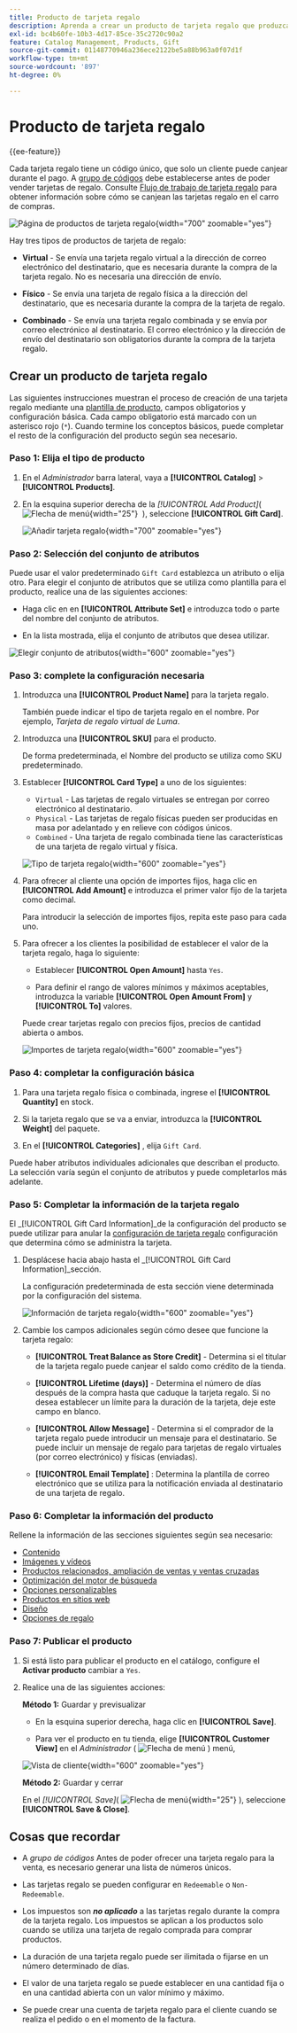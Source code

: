 ```yaml
---
title: Producto de tarjeta regalo
description: Aprenda a crear un producto de tarjeta regalo que produzca un código único que un cliente destinatario pueda canjear durante el cierre de compra.
exl-id: bc4b60fe-10b3-4d17-85ce-35c2720c90a2
feature: Catalog Management, Products, Gift
source-git-commit: 01148770946a236ece2122be5a88b963a0f07d1f
workflow-type: tm+mt
source-wordcount: '897'
ht-degree: 0%

---
```


# Producto de tarjeta regalo

{{ee-feature}}

Cada tarjeta regalo tiene un código único, que solo un cliente puede canjear durante el pago. A [grupo de códigos](../stores-purchase/product-gift-card-accounts.md#step-3-establish-the-gift-card-code-pool) debe establecerse antes de poder vender tarjetas de regalo. Consulte [Flujo de trabajo de tarjeta regalo](../stores-purchase/product-gift-card-workflow.md) para obtener información sobre cómo se canjean las tarjetas regalo en el carro de compras.

![Página de productos de tarjeta regalo](./assets/storefront-giftcard-product-page.png){width="700" zoomable="yes"}

Hay tres tipos de productos de tarjeta de regalo:

- **Virtual** - Se envía una tarjeta regalo virtual a la dirección de correo electrónico del destinatario, que es necesaria durante la compra de la tarjeta regalo. No es necesaria una dirección de envío.

- **Físico** - Se envía una tarjeta de regalo física a la dirección del destinatario, que es necesaria durante la compra de la tarjeta de regalo.

- **Combinado** - Se envía una tarjeta regalo combinada y se envía por correo electrónico al destinatario. El correo electrónico y la dirección de envío del destinatario son obligatorios durante la compra de la tarjeta regalo.

## Crear un producto de tarjeta regalo

Las siguientes instrucciones muestran el proceso de creación de una tarjeta regalo mediante una [plantilla de producto](attribute-sets.md), campos obligatorios y configuración básica. Cada campo obligatorio está marcado con un asterisco rojo (`*`). Cuando termine los conceptos básicos, puede completar el resto de la configuración del producto según sea necesario.

### Paso 1: Elija el tipo de producto

1. En el _Administrador_ barra lateral, vaya a **[!UICONTROL Catalog]** > **[!UICONTROL Products]**.

1. En la esquina superior derecha de la _[!UICONTROL Add Product]_( ![Flecha de menú](../assets/icon-menu-down-arrow-red.png){width="25"}  ), seleccione **[!UICONTROL Gift Card]**.

   ![Añadir tarjeta regalo](./assets/product-add-gift-card.png){width="700" zoomable="yes"}

### Paso 2: Selección del conjunto de atributos

Puede usar el valor predeterminado `Gift Card` establezca un atributo o elija otro. Para elegir el conjunto de atributos que se utiliza como plantilla para el producto, realice una de las siguientes acciones:

- Haga clic en en **[!UICONTROL Attribute Set]** e introduzca todo o parte del nombre del conjunto de atributos.

- En la lista mostrada, elija el conjunto de atributos que desea utilizar.

![Elegir conjunto de atributos](./assets/product-create-choose-attribute-set-gift-card.png){width="600" zoomable="yes"}

### Paso 3: complete la configuración necesaria

1. Introduzca una **[!UICONTROL Product Name]** para la tarjeta regalo.

   También puede indicar el tipo de tarjeta regalo en el nombre. Por ejemplo, _Tarjeta de regalo virtual de Luma_.

1. Introduzca una **[!UICONTROL SKU]** para el producto.

   De forma predeterminada, el Nombre del producto se utiliza como SKU predeterminado.

1. Establecer **[!UICONTROL Card Type]** a uno de los siguientes:

   - `Virtual` - Las tarjetas de regalo virtuales se entregan por correo electrónico al destinatario.
   - `Physical` - Las tarjetas de regalo físicas pueden ser producidas en masa por adelantado y en relieve con códigos únicos.
   - `Combined` - Una tarjeta de regalo combinada tiene las características de una tarjeta de regalo virtual y física.

   ![Tipo de tarjeta regalo](./assets/product-create-gift-card-type.png){width="600" zoomable="yes"}

1. Para ofrecer al cliente una opción de importes fijos, haga clic en **[!UICONTROL Add Amount]** e introduzca el primer valor fijo de la tarjeta como decimal.

   Para introducir la selección de importes fijos, repita este paso para cada uno.

1. Para ofrecer a los clientes la posibilidad de establecer el valor de la tarjeta regalo, haga lo siguiente:

   - Establecer **[!UICONTROL Open Amount]** hasta `Yes`.

   - Para definir el rango de valores mínimos y máximos aceptables, introduzca la variable **[!UICONTROL Open Amount From]** y **[!UICONTROL To]** valores.

   Puede crear tarjetas regalo con precios fijos, precios de cantidad abierta o ambos.

   ![Importes de tarjeta regalo](./assets/product-create-gift-card-amounts.png){width="600" zoomable="yes"}

### Paso 4: completar la configuración básica

1. Para una tarjeta regalo física o combinada, ingrese el **[!UICONTROL Quantity]** en stock.

1. Si la tarjeta regalo que se va a enviar, introduzca la **[!UICONTROL Weight]** del paquete.

1. En el **[!UICONTROL Categories]** , elija `Gift Card`.

Puede haber atributos individuales adicionales que describan el producto. La selección varía según el conjunto de atributos y puede completarlos más adelante.

### Paso 5: Completar la información de la tarjeta regalo

El _[!UICONTROL Gift Card Information]_de la configuración del producto se puede utilizar para anular la [configuración de tarjeta regalo](../configuration-reference/sales/gift-cards.md) configuración que determina cómo se administra la tarjeta.

1. Desplácese hacia abajo hasta el _[!UICONTROL Gift Card Information]_sección.

   La configuración predeterminada de esta sección viene determinada por la configuración del sistema.

   ![Información de tarjeta regalo](./assets/product-gift-card-information.png){width="600" zoomable="yes"}

1. Cambie los campos adicionales según cómo desee que funcione la tarjeta regalo:

   - **[!UICONTROL Treat Balance as Store Credit]** - Determina si el titular de la tarjeta regalo puede canjear el saldo como crédito de la tienda.

   - **[!UICONTROL Lifetime (days)]** - Determina el número de días después de la compra hasta que caduque la tarjeta regalo. Si no desea establecer un límite para la duración de la tarjeta, deje este campo en blanco.

   - **[!UICONTROL Allow Message]** - Determina si el comprador de la tarjeta regalo puede introducir un mensaje para el destinatario. Se puede incluir un mensaje de regalo para tarjetas de regalo virtuales (por correo electrónico) y físicas (enviadas).

   - **[!UICONTROL Email Template]** : Determina la plantilla de correo electrónico que se utiliza para la notificación enviada al destinatario de una tarjeta de regalo.

### Paso 6: Completar la información del producto

Rellene la información de las secciones siguientes según sea necesario:

- [Contenido](product-content.md)
- [Imágenes y vídeos](product-images-and-video.md)
- [Productos relacionados, ampliación de ventas y ventas cruzadas](related-products-up-sells-cross-sells.md)
- [Optimización del motor de búsqueda](product-search-engine-optimization.md)
- [Opciones personalizables](settings-advanced-custom-options.md)
- [Productos en sitios web](settings-basic-websites.md)
- [Diseño](settings-advanced-design.md)
- [Opciones de regalo](product-gift-options.md)

### Paso 7: Publicar el producto

1. Si está listo para publicar el producto en el catálogo, configure el **Activar producto** cambiar a `Yes`.

1. Realice una de las siguientes acciones:

   **Método 1:** Guardar y previsualizar

   - En la esquina superior derecha, haga clic en **[!UICONTROL Save]**.

   - Para ver el producto en tu tienda, elige **[!UICONTROL Customer View]** en el _Administrador_ ( ![Flecha de menú](../assets/icon-menu-down-arrow-black.png) ) menú,

   ![Vista de cliente](./assets/product-admin-customer-view.png){width="600" zoomable="yes"}

   **Método 2:** Guardar y cerrar

   En el _[!UICONTROL Save]_( ![Flecha de menú](../assets/icon-menu-down-arrow-red.png){width="25"} ), seleccione **[!UICONTROL Save & Close]**.

## Cosas que recordar

- A _grupo de códigos_ Antes de poder ofrecer una tarjeta regalo para la venta, es necesario generar una lista de números únicos.

- Las tarjetas regalo se pueden configurar en `Redeemable` o `Non-Redeemable`.

- Los impuestos son **_no aplicado_** a las tarjetas regalo durante la compra de la tarjeta regalo. Los impuestos se aplican a los productos solo cuando se utiliza una tarjeta de regalo comprada para comprar productos.

- La duración de una tarjeta regalo puede ser ilimitada o fijarse en un número determinado de días.

- El valor de una tarjeta regalo se puede establecer en una cantidad fija o en una cantidad abierta con un valor mínimo y máximo.

- Se puede crear una cuenta de tarjeta regalo para el cliente cuando se realiza el pedido o en el momento de la factura.
